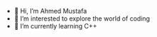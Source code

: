 - 👋 Hi, I’m Ahmed Mustafa
- 👀 I’m interested to explore the world of coding
- 🌱 I’m currently learning C++
<!---
